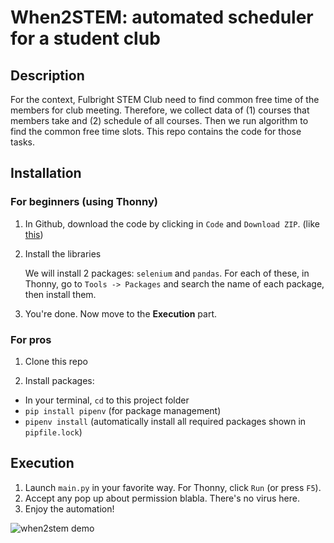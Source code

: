 # When2STEM:  automated scheduler for a student club

## Description

For the context, Fulbright STEM Club need to find common free time of the members for club meeting. Therefore, we collect data of (1) courses that members take and (2) schedule of all courses. Then we run algorithm to find the common free time slots. This repo contains the code for those tasks.

## Installation

### For beginners (using Thonny)

1. In Github, download the code by clicking in `Code` and `Download ZIP`. (like [this](https://github.com/npnkhoi/When2STEM/blob/master/assets/how%20to%20download%20code.png))

2. Install the libraries

   We will install 2 packages: `selenium` and `pandas`. For each of these, in Thonny, go to `Tools -> Packages` and search the name of each package, then install them.

3. You're done. Now move to the **Execution** part.

### For pros

1. Clone this repo

2. Install packages:

* In your terminal, `cd` to this project folder
* `pip install pipenv` (for package management)
* `pipenv install` (automatically install all required packages shown in `pipfile.lock`)

## Execution

1. Launch `main.py` in your favorite way. For Thonny, click `Run` (or press `F5`). 
2. Accept any pop up about permission blabla. There's no virus here.
3. Enjoy the automation!

![when2stem demo](https://github.com/npnkhoi/When2STEM/blob/master/assets/when2stem_demo.gif)